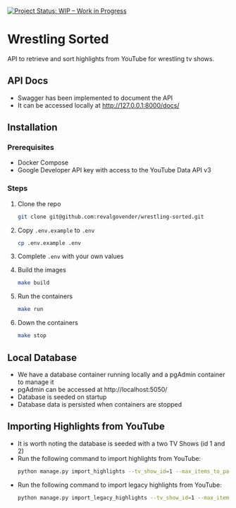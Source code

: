 [![Project Status: WIP – Work in Progress](https://img.shields.io/badge/Project%20Status-WIP-yellow.svg)](https://github.com/your-username/your-repo)

# Wrestling Sorted

API to retrieve and sort highlights from YouTube for wrestling tv shows.

## API Docs

- Swagger has been implemented to document the API
- It can be accessed locally at http://127.0.0.1:8000/docs/

## Installation

### Prerequisites

- Docker Compose
- Google Developer API key with access to the YouTube Data API v3

### Steps

1. Clone the repo

    ```bash
    git clone git@github.com:revalgovender/wrestling-sorted.git
    ```
2. Copy `.env.example` to `.env`

    ```bash 
    cp .env.example .env
    ```

3. Complete `.env` with your own values
4. Build the images

    ```bash
    make build
    ```
5. Run the containers

    ```bash
    make run
    ```
6. Down the containers

    ```bash
    make stop
    ```
   
## Local Database

- We have a database container running locally and a pgAdmin container to manage it
- pgAdmin can be accessed at http://localhost:5050/
- Database is seeded on startup
- Database data is persisted when containers are stopped

## Importing Highlights from YouTube

- It is worth noting the database is seeded with a two TV Shows (id 1 and 2)
- Run the following command to import highlights from YouTube:
  ```bash
  python manage.py import_highlights --tv_show_id=1 --max_items_to_parse=50
  ```
- Run the following command to import legacy highlights from YouTube:
  ```bash
  python manage.py import_legacy_highlights --tv_show_id=1 --max_items_to_parse=50
  ```